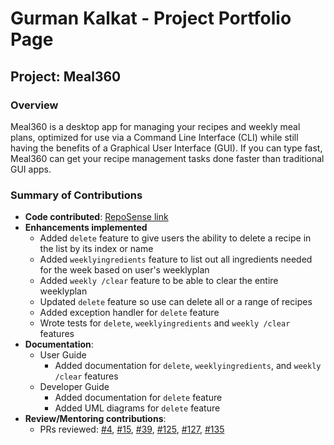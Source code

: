 # Gurman Kalkat - Project Portfolio Page

## Project: Meal360
### Overview
Meal360 is a desktop app for managing your recipes and weekly meal plans, optimized for use via a
Command Line Interface (CLI) while still having the benefits of a Graphical User Interface (GUI). If
you can type fast, Meal360 can get your recipe management tasks done faster than traditional GUI
apps.

### Summary of Contributions
* __Code contributed__: [RepoSense link](https://nus-cs2113-ay2223s2.github.io/tp-dashboard/?search=gurmankalkat&breakdown=true)
* __Enhancements implemented__
    * Added `delete` feature to give users the ability to delete a recipe in the list by its index or name
    * Added `weeklyingredients` feature to list out all ingredients needed for the week based on user's weeklyplan
    * Added `weekly /clear` feature to be able to clear the entire weeklyplan
    * Updated `delete` feature so use can delete all or a range of recipes
    * Added exception handler for `delete` feature
    * Wrote tests for `delete`, `weeklyingredients` and `weekly /clear` features
* __Documentation__:
    * User Guide
        * Added documentation for `delete`, `weeklyingredients`, and `weekly /clear` features
    * Developer Guide
        * Added documentation for `delete` feature
        * Added UML diagrams for `delete` feature
* __Review/Mentoring contributions__:
    * PRs reviewed: [#4](https://github.com/AY2223S2-CS2113-F10-3/tp/pull/4),
      [#15](https://github.com/AY2223S2-CS2113-F10-3/tp/pull/15),
      [#39](https://github.com/AY2223S2-CS2113-F10-3/tp/pull/39), 
      [#125](https://github.com/AY2223S2-CS2113-F10-3/tp/pull/125),
      [#127](https://github.com/AY2223S2-CS2113-F10-3/tp/pull/127),
      [#135](https://github.com/AY2223S2-CS2113-F10-3/tp/pull/135)
  
   
